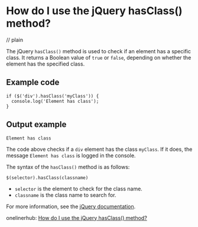 # How do I use the jQuery hasClass() method?
// plain

The jQuery `hasClass()` method is used to check if an element has a specific class. It returns a Boolean value of `true` or `false`, depending on whether the element has the specified class.

## Example code

```
if ($('div').hasClass('myClass')) {
  console.log('Element has class');
}
```

## Output example

```
Element has class
```

The code above checks if a `div` element has the class `myClass`. If it does, the message `Element has class` is logged in the console.

The syntax of the `hasClass()` method is as follows:

```
$(selector).hasClass(classname)
```

- `selector` is the element to check for the class name.
- `classname` is the class name to search for.

For more information, see the [jQuery documentation](https://api.jquery.com/hasclass/).

onelinerhub: [How do I use the jQuery hasClass() method?](https://onelinerhub.com/jquery/how-do-i-use-the-jquery-hasclass---method)